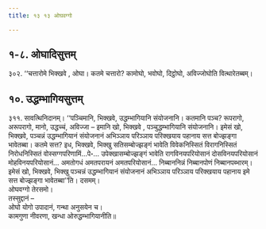 ```yaml
---
title: १३ १३ ओघवग्गो

---
```



## १-८. ओघादिसुत्तम्

३०२. ‘‘चत्तारोमे भिक्खवे , ओघा। कतमे चत्तारो? कामोघो, भवोघो, दिट्ठोघो, अविज्जोघोति वित्थारेतब्बम्।  


## १०. उद्धम्भागियसुत्तम्

३११. सावत्थिनिदानम्। ‘‘पञ्चिमानि, भिक्खवे, उद्धम्भागियानि संयोजनानि। कतमानि पञ्च? रूपरागो, अरूपरागो, मानो, उद्धच्चं, अविज्जा – इमानि खो, भिक्खवे , पञ्चुद्धम्भागियानि संयोजनानि। इमेसं खो, भिक्खवे, पञ्चन्नं उद्धम्भागियानं संयोजनानं अभिञ्ञाय परिञ्ञाय परिक्खयाय पहानाय सत्त बोज्झङ्गा भावेतब्बा। कतमे सत्त? इध, भिक्खवे, भिक्खु सतिसम्बोज्झङ्गं भावेति विवेकनिस्सितं विरागनिस्सितं निरोधनिस्सितं वोस्सग्गपरिणामिं…पे॰… उपेक्खासम्बोज्झङ्गं भावेति रागविनयपरियोसानं दोसविनयपरियोसानं मोहविनयपरियोसानं… अमतोगधं अमतपरायनं अमतपरियोसानं… निब्बाननिन्नं निब्बानपोणं निब्बानपब्भारम्। इमेसं खो, भिक्खवे, भिक्खु पञ्चन्नं उद्धम्भागियानं संयोजनानं अभिञ्ञाय परिञ्ञाय परिक्खयाय पहानाय इमे सत्त बोज्झङ्गा भावेतब्बा’’ति। दसमम्।  
ओघवग्गो तेरसमो।  
तस्सुद्दानं –  
ओघो योगो उपादानं, गन्था अनुसयेन च।  
कामगुणा नीवरणा, खन्धा ओरुद्धम्भागियानीति॥  